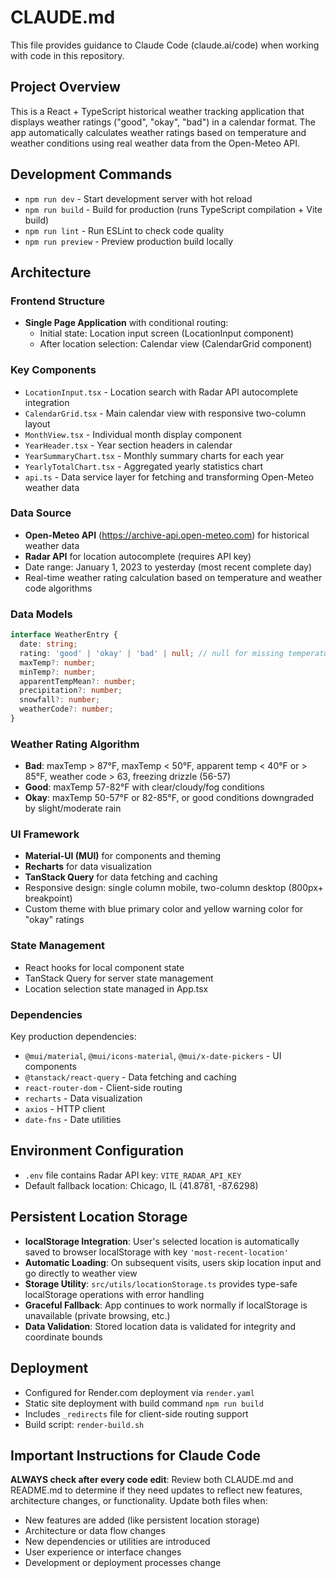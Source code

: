 # CLAUDE.md

This file provides guidance to Claude Code (claude.ai/code) when working with code in this repository.

## Project Overview

This is a React + TypeScript historical weather tracking application that displays weather ratings ("good", "okay", "bad") in a calendar format. The app automatically calculates weather ratings based on temperature and weather conditions using real weather data from the Open-Meteo API.

## Development Commands

- `npm run dev` - Start development server with hot reload
- `npm run build` - Build for production (runs TypeScript compilation + Vite build)
- `npm run lint` - Run ESLint to check code quality
- `npm run preview` - Preview production build locally

## Architecture

### Frontend Structure
- **Single Page Application** with conditional routing:
  - Initial state: Location input screen (LocationInput component)
  - After location selection: Calendar view (CalendarGrid component)

### Key Components
- `LocationInput.tsx` - Location search with Radar API autocomplete integration
- `CalendarGrid.tsx` - Main calendar view with responsive two-column layout
- `MonthView.tsx` - Individual month display component
- `YearHeader.tsx` - Year section headers in calendar
- `YearSummaryChart.tsx` - Monthly summary charts for each year
- `YearlyTotalChart.tsx` - Aggregated yearly statistics chart
- `api.ts` - Data service layer for fetching and transforming Open-Meteo weather data

### Data Source
- **Open-Meteo API** (https://archive-api.open-meteo.com) for historical weather data
- **Radar API** for location autocomplete (requires API key)
- Date range: January 1, 2023 to yesterday (most recent complete day)
- Real-time weather rating calculation based on temperature and weather code algorithms

### Data Models
```typescript
interface WeatherEntry {
  date: string;
  rating: 'good' | 'okay' | 'bad' | null; // null for missing temperature data
  maxTemp?: number;
  minTemp?: number;
  apparentTempMean?: number;
  precipitation?: number;
  snowfall?: number;
  weatherCode?: number;
}
```

### Weather Rating Algorithm
- **Bad**: maxTemp > 87°F, maxTemp < 50°F, apparent temp < 40°F or > 85°F, weather code > 63, freezing drizzle (56-57)
- **Good**: maxTemp 57-82°F with clear/cloudy/fog conditions
- **Okay**: maxTemp 50-57°F or 82-85°F, or good conditions downgraded by slight/moderate rain

### UI Framework
- **Material-UI (MUI)** for components and theming
- **Recharts** for data visualization
- **TanStack Query** for data fetching and caching
- Responsive design: single column mobile, two-column desktop (800px+ breakpoint)
- Custom theme with blue primary color and yellow warning color for "okay" ratings

### State Management
- React hooks for local component state
- TanStack Query for server state management
- Location selection state managed in App.tsx

### Dependencies
Key production dependencies:
- `@mui/material`, `@mui/icons-material`, `@mui/x-date-pickers` - UI components
- `@tanstack/react-query` - Data fetching and caching
- `react-router-dom` - Client-side routing
- `recharts` - Data visualization
- `axios` - HTTP client
- `date-fns` - Date utilities

## Environment Configuration

- `.env` file contains Radar API key: `VITE_RADAR_API_KEY`
- Default fallback location: Chicago, IL (41.8781, -87.6298)

## Persistent Location Storage

- **localStorage Integration**: User's selected location is automatically saved to browser localStorage with key `'most-recent-location'`
- **Automatic Loading**: On subsequent visits, users skip location input and go directly to weather view
- **Storage Utility**: `src/utils/locationStorage.ts` provides type-safe localStorage operations with error handling
- **Graceful Fallback**: App continues to work normally if localStorage is unavailable (private browsing, etc.)
- **Data Validation**: Stored location data is validated for integrity and coordinate bounds

## Deployment

- Configured for Render.com deployment via `render.yaml`
- Static site deployment with build command `npm run build`
- Includes `_redirects` file for client-side routing support
- Build script: `render-build.sh`

## Important Instructions for Claude Code

**ALWAYS check after every code edit**: Review both CLAUDE.md and README.md to determine if they need updates to reflect new features, architecture changes, or functionality. Update both files when:
- New features are added (like persistent location storage)
- Architecture or data flow changes
- New dependencies or utilities are introduced  
- User experience or interface changes
- Development or deployment processes change